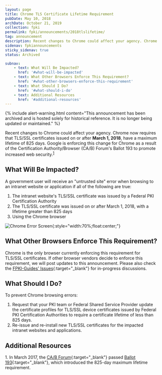 ```yaml
---
layout: page
title: Chrome TLS Certificate Lifetime Requirement
pubDate: May 10, 2018
archDate: October 21, 2019
collection: fpki
permalink: fpki/announcements/2018tlslifetime/
tag: announcement
description: Recent changes to Chrome could affect your agency. Chrome users may receive errors when browsing to government intranet websites and applications. Starting **March 1, 2018**, Chrome requires all TLS/SSL certificates to have a maximum lifetime of 825 days. You can mitigate the impact for government intranets, applications, and government-furnished equipment by using these procedures.
sidenav: fpkiannouncements
sticky_sidenav: true
status: Archived

subnav: 
    - text: What Will Be Impacted?
      href: '#what-will-be-impacted'
    - text: What Other Browsers Enforce This Requirement?
      href: '#what-other-browsers-enforce-this-requirement'
    - text: What Should I Do?
      href: '#what-should-i-do'
    - text: Additional Resources
      href: '#additional-resources'
---
```


{% include alert-warning.html content="This announcement has been archived and is hosted solely for historical reference. It is no longer being updated or maintained." %}


Recent changes to Chrome could affect your agency. Chrome now requires that TLS/SSL certificates issued on or after **March 1, 2018**, have a maximum lifetime of 825 days. Google is enforcing this change for Chrome as a result of the Certification Authority/Browser (CA/B) Forum's Ballot 193 to promote increased web security.<sup>[1](#1)</sup>  

## What Will Be Impacted?
A government user will receive an "untrusted site" error when browsing to an intranet website or application if all of the following are true: 

1. The intranet website's TLS/SSL certificate was issued by a Federal PKI Certification Authority
2. The TLS/SSL certificate was issued on or after March 1, 2018, with a lifetime greater than 825 days
3. Using the Chrome browser

![Chrome Error Screen]({{site.baseurl}}/img/google_ballot193_hot_topic_error.png){:style="width:70%;float:center;"}

## What Other Browsers Enforce This Requirement?
Chrome is the only browser currently enforcing this requirement for TLS/SSL certificates. If other browser vendors decide to enforce this requirement, we will post updates to this announcement. Please also check the [FPKI-Guides' Issues](https://github.com/GSA/fpki-guides/issues){:target="_blank"} for in-progress discussions.

## What Should I Do?
To prevent Chrome browsing errors:
1. Request that your PKI team or Federal Shared Service Provider update the certificate profiles for TLS/SSL device certificates issued by Federal PKI Certification Authorities to require a certificate lifetime of less than 825 days.
2. Re-issue and re-install new TLS/SSL certificates for the impacted intranet websites and applications.

## Additional Resources
<a name="1">1</a>. In March 2017, the [CA/B Forum](https://cabforum.org/){:target="_blank"} passed [Ballot 193](https://cabforum.org/2017/03/17/ballot-193-825-day-certificate-lifetimes/){:target="_blank"}, which introduced the 825-day maximum lifetime requirement. 
